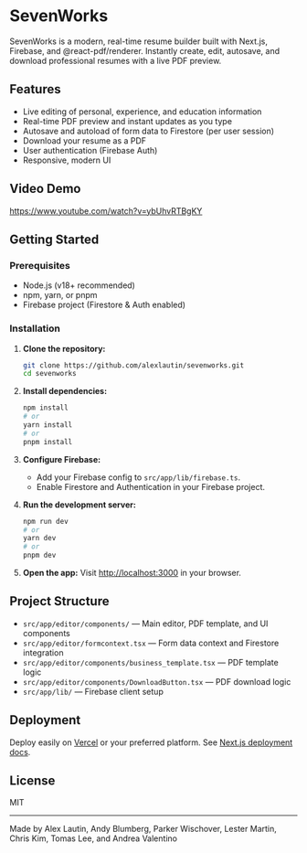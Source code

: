 # SevenWorks

SevenWorks is a modern, real-time resume builder built with Next.js, Firebase, and @react-pdf/renderer. Instantly create, edit, autosave, and download professional resumes with a live PDF preview.

## Features
- Live editing of personal, experience, and education information
- Real-time PDF preview and instant updates as you type
- Autosave and autoload of form data to Firestore (per user session)
- Download your resume as a PDF
- User authentication (Firebase Auth)
- Responsive, modern UI

## Video Demo
https://www.youtube.com/watch?v=ybUhvRTBgKY

## Getting Started

### Prerequisites
- Node.js (v18+ recommended)
- npm, yarn, or pnpm
- Firebase project (Firestore & Auth enabled)

### Installation

1. **Clone the repository:**
   ```bash
   git clone https://github.com/alexlautin/sevenworks.git
   cd sevenworks
   ```

2. **Install dependencies:**
   ```bash
   npm install
   # or
   yarn install
   # or
   pnpm install
   ```

3. **Configure Firebase:**
   - Add your Firebase config to `src/app/lib/firebase.ts`.
   - Enable Firestore and Authentication in your Firebase project.

4. **Run the development server:**
   ```bash
   npm run dev
   # or
   yarn dev
   # or
   pnpm dev
   ```

5. **Open the app:**
   Visit [http://localhost:3000](http://localhost:3000) in your browser.

## Project Structure
- `src/app/editor/components/` — Main editor, PDF template, and UI components
- `src/app/editor/formcontext.tsx` — Form data context and Firestore integration
- `src/app/editor/components/business_template.tsx` — PDF template logic
- `src/app/editor/components/DownloadButton.tsx` — PDF download logic
- `src/app/lib/` — Firebase client setup

## Deployment
Deploy easily on [Vercel](https://vercel.com/) or your preferred platform. See [Next.js deployment docs](https://nextjs.org/docs/app/building-your-application/deploying).

## License
MIT

---

Made by Alex Lautin, Andy Blumberg, Parker Wischover, Lester Martin, Chris Kim, Tomas Lee, and Andrea Valentino
